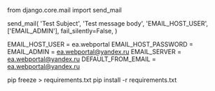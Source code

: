  <!--Проверка отправки из почты в shell  -->

<!-- py manage.py shell  --> 

from django.core.mail import send_mail

send_mail(
    'Test Subject',
    'Test message body',
    'EMAIL_HOST_USER',
    ['EMAIL_ADMIN'],
    fail_silently=False,
)
<!-- >>>1 т.е. True  --> 



<!-- файл .env -->

EMAIL_HOST_USER = ea.webportal
EMAIL_HOST_PASSWORD = <!--!!! пароль для приложения в яндекс id !!! -->
EMAIL_ADMIN = ea.webportal@yandex.ru
EMAIL_SERVER = ea.webportal@yandex.ru
DEFAULT_FROM_EMAIL = ea.webportal@yandex.ru



<!-- requirements.txt  -->

pip freeze > requirements.txt 
pip install -r requirements.txt